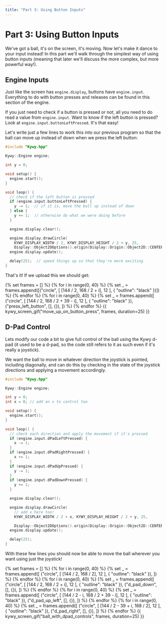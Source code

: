 ```yaml
---
title: "Part 3: Using Button Inputs"
---
```


<!--
SPDX-FileCopyrightText: 2025 KOINSLOT, Inc.

SPDX-License-Identifier: GPL-3.0-or-later
-->

# Part 3: Using Button Inputs

We've got a ball, it's on the screen, it's moving. Now let's make it dance to your input instead! In this part we'll
walk through the simplest way of using button inputs (meaning that later we'll discuss the more complex, but more
powerful way!).

## Engine Inputs

Just like the screen has `engine.display`, buttons have `engine.input`. Everything to do with button presses and
releases can be found in this section of the engine.

If you just need to check if a button is pressed or not, all you need to do read a value from `engine.input`. Want to
know if the left button is pressed? Look at `engine.input.buttonLeftPressed`. It's that easy!

Let's write just a few lines to work this into our previous program so that the ball can move up instead of down when we
press the left button:

```c++
#include "Kywy.hpp"

Kywy::Engine engine;

int y = 0;

void setup() {
  engine.start();
}

void loop() {
  // check if the left button is pressed
  if (engine.input.buttonLeftPressed) {
    y -= 1;  // if it is, move the ball up instead of down
  } else {
    y += 1;  // otherwise do what we were doing before
  }

  engine.display.clear();

  engine.display.drawCircle(
    KYWY_DISPLAY_WIDTH / 2, KYWY_DISPLAY_HEIGHT / 2 + y, 25,
    Display::Object2DOptions().origin(Display::Origin::Object2D::CENTER));
  engine.display.update();

  delay(25);  // speed things up so that they're more exciting
}
```

That's it! If we upload this we should get:

{% set frames = [] %}
{% for i in range(0, 40) %}
  {% set _ = frames.append([("circle", [ [144 / 2, 168 / 2 + i], 12 ], { "outline": "black" })]) %}
{% endfor %}
{% for i in range(0, 40) %}
  {% set _ = frames.append([
    ("circle", [ [144 / 2, 168 / 2 + 39 - i], 12 ], { "outline": "black" }),
    ("press_left_button", [], {}),
  ]) %}
{% endfor %}
{{ kywy_screen_gif("move_up_on_button_press", frames, duration=25) }}

## D-Pad Control

Lets modify our code a bit to give full control of the ball using the Kywy d-pad (it used to be a d-pad, so the code
still refers to it as such even if it's really a joystick).

We want the ball to move in whatever direction the joystick is pointed, including diagonally, and can do this by
checking in the state of the joystick directions and applying a movement accordingly.

```c++
#include "Kywy.hpp"

Kywy::Engine engine;

int y = 0;
int x = 0; // add an x to control too

void setup() {
  engine.start();
}

void loop() {
  // check each direction and apply the movement if it's pressed
  if (engine.input.dPadLeftPressed) {
    x -= 1;
  } 
  if (engine.input.dPadRightPressed) {
    x += 1;
  } 
  if (engine.input.dPadUpPressed) {
    y -= 1;
  } 
  if (engine.input.dPadDownPressed) {
    y += 1;
  } 

  engine.display.clear();

  engine.display.drawCircle(
    // add x here too!
    KYWY_DISPLAY_WIDTH / 2 + x, KYWY_DISPLAY_HEIGHT / 2 + y, 25,

    Display::Object2DOptions().origin(Display::Origin::Object2D::CENTER));
  engine.display.update();

  delay(25);
}
```

With these few lines you should now be able to move the ball wherever you want using just the joystick!

{% set frames = [] %}
{% for i in range(0, 40) %}
  {% set _ = frames.append([
    ("circle", [ [144 / 2, 168 / 2], 12 ], { "outline": "black" }),
  ]) %}
{% endfor %}
{% for i in range(0, 40) %}
  {% set _ = frames.append([
    ("circle", [ [144 / 2, 168 / 2 + i], 12 ], { "outline": "black" }),
    ("d_pad_down", [], {}),
  ]) %}
{% endfor %}
{% for i in range(0, 40) %}
  {% set _ = frames.append([
    ("circle", [ [144 / 2 - i, 168 / 2 + 39 - i], 12 ], { "outline": "black" }),
    ("d_pad_up_left", [], {}),
  ]) %}
{% endfor %}
{% for i in range(0, 40) %}
  {% set _ = frames.append([
    ("circle", [ [144 / 2 - 39 + i, 168 / 2], 12 ], { "outline": "black" }),
    ("d_pad_right", [], {}),
  ]) %}
{% endfor %}
{{ kywy_screen_gif("ball_with_dpad_controls", frames, duration=25) }}
